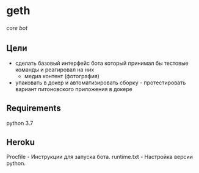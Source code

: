 # geth

###### core bot

## Цели

* сделать базовый интерфейс бота который принимал бы тестовые команды и реагировал на них
   * медиа контент (фотография)
* упаковать в докер и автоматизировать сборку - протестировать вариант питоновского приложения в докере

## Requirements

python 3.7

## Heroku

Procfile - Инструкции для запуска бота.
runtime.txt - Настройка версии python.
